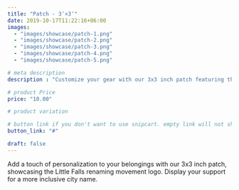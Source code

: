 ```yaml
---
title: "Patch - 3″×3″"
date: 2019-10-17T11:22:16+06:00
images: 
  - "images/showcase/patch-1.png"
  - "images/showcase/patch-2.png"
  - "images/showcase/patch-3.png"
  - "images/showcase/patch-4.png"
  - "images/showcase/patch-5.png"

# meta description
description : "Customize your gear with our 3x3 inch patch featuring the Little Falls renaming movement logo"

# product Price
price: "10.00"

# product variation

# button link if you don't want to use snipcart. empty link will not show button
button_link: "#"

draft: false
---
```


Add a touch of personalization to your belongings with our 3x3 inch patch, showcasing the Little Falls renaming movement logo. Display your support for a more inclusive city name.